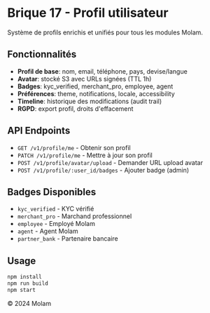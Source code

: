 # Brique 17 - Profil utilisateur

Système de profils enrichis et unifiés pour tous les modules Molam.

## Fonctionnalités

- **Profil de base**: nom, email, téléphone, pays, devise/langue
- **Avatar**: stocké S3 avec URLs signées (TTL 1h)
- **Badges**: kyc_verified, merchant_pro, employee, agent
- **Préférences**: theme, notifications, locale, accessibility
- **Timeline**: historique des modifications (audit trail)
- **RGPD**: export profil, droits d'effacement

## API Endpoints

- `GET /v1/profile/me` - Obtenir son profil
- `PATCH /v1/profile/me` - Mettre à jour son profil
- `POST /v1/profile/avatar/upload` - Demander URL upload avatar
- `POST /v1/profile/:user_id/badges` - Ajouter badge (admin)

## Badges Disponibles

- `kyc_verified` - KYC vérifié
- `merchant_pro` - Marchand professionnel
- `employee` - Employé Molam
- `agent` - Agent Molam
- `partner_bank` - Partenaire bancaire

## Usage

```bash
npm install
npm run build
npm start
```

© 2024 Molam
